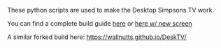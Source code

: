 These python scripts are used to make the Desktop Simpsons TV work.

You can find a complete build guide [here](https://withrow.io/simpsons-tv-build-guide) or [here w/ new screen](https://withrow.io/simpsons-tv-build-guide-waveshare)

A similar forked build here: https://wallnutts.github.io/DeskTV/
